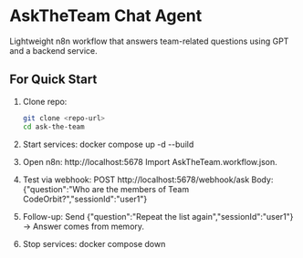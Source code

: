 # AskTheTeam Chat Agent

Lightweight n8n workflow that answers team-related questions using GPT and a backend service.

## For Quick Start

1. Clone repo:
   ```bash
   git clone <repo-url>
   cd ask-the-team

2. Start services:
   docker compose up -d --build

3. Open n8n: http://localhost:5678
   Import AskTheTeam.workflow.json.

4. Test via webhook:
   POST http://localhost:5678/webhook/ask
   Body: {"question":"Who are the members of Team CodeOrbit?","sessionId":"user1"}

5. Follow-up:
   Send {"question":"Repeat the list again","sessionId":"user1"} → Answer comes from memory.

6. Stop services:
   docker compose down